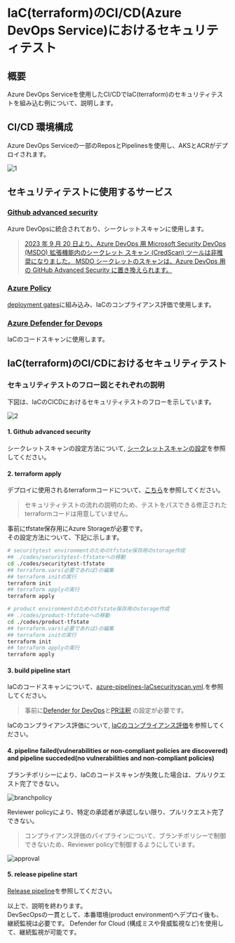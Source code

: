 # IaC(terraform)のCI/CD(Azure DevOps Service)におけるセキュリティテスト

## 概要
Azure DevOps Serviceを使用したCI/CDでIaC(terraform)のセキュリティテストを組み込む例について、説明します。

## CI/CD 環境構成
Azure DevOps Serviceの一部のReposとPipelinesを使用し、AKSとACRがデプロイされます。

![1](./images/1.png)

## セキュリティテストに使用するサービス
### [Github advanced security](https://learn.microsoft.com/en-us/azure/devops/repos/security/configure-github-advanced-security-features?view=azure-devops&tabs=yaml)
Azure DevOpsに統合されており、シークレットスキャンに使用します。
> [2023 年 9 月 20 日より、Azure DevOps 用 Microsoft Security DevOps (MSDO) 拡張機能内のシークレット スキャン (CredScan) ツールは非推奨になりました。 MSDO シークレットのスキャンは、Azure DevOps 用の GitHub Advanced Security に置き換えられます。](https://learn.microsoft.com/en-us/azure/defender-for-cloud/azure-devops-extension)

### [Azure Policy](https://learn.microsoft.com/en-us/azure/governance/policy/overview)
[deployment gates](https://learn.microsoft.com/en-us/azure/devops/pipelines/release/approvals/gates?view=azure-devops)に組み込み、IaCのコンプライアンス評価で使用します。

### [Azure Defender for Devops](https://learn.microsoft.com/en-us/azure/defender-for-cloud/defender-for-devops-introduction)

IaCのコードスキャンに使用します。

## IaC(terraform)のCI/CDにおけるセキュリティテスト
### セキュリティテストのフロー図とそれぞれの説明
下図は、IaCのCICDにおけるセキュリティテストのフローを示しています。

![2](./images/2.png)

#### 1. Github advanced security
シークレットスキャンの設定方法について,  [シークレットスキャンの設定](https://learn.microsoft.com/en-us/azure/devops/repos/security/configure-github-advanced-security-features?view=azure-devops&tabs=yaml#set-up-secret-scanning)を参照してください。

#### 2. terraform apply
デプロイに使用されるterraformコードについて、[こちら](https://github.com/windagecat/IaC-cicd-securitytest-JP-/tree/main/codes/Azure)を参照してください。<br>
>セキュリティテストの流れの説明のため、テストをパスできる修正されたterraformコードは用意していません。

事前にtfstate保存用にAzure Storageが必要です。<br>
その設定方法について、下記に示します。
```bash
# securitytest environmentのためのtfstate保存用のstorage作成
## ./codes/securitytest-tfstateへの移動
cd ./codes/securitytest-tfstate
## terraform.vars(必要であれば)の編集
## terraform initの実行
terraform init
## terraform applyの実行
terraform apply

# product environmentのためのtfstate保存用のstorage作成
## ./codes/product-tfstateへの移動
cd ./codes/product-tfstate
## terraform.vars(必要であれば)の編集
## terraform initの実行
terraform init
## terraform applyの実行
terraform apply
```

#### 3. build pipeline start
IaCのコードスキャンについて、[azure-pipelines-IaCsecurityscan.yml](./codes/azure-pipelines-IaCsecurityscan.yml).を参照してください。
>事前に[Defender for DevOps](https://learn.microsoft.com/en-us/azure/defender-for-cloud/quickstart-onboard-devops)と[PR注釈](https://learn.microsoft.com/en-us/azure/defender-for-cloud/enable-pull-request-annotations#enable-pull-request-annotations-in-azure-devops) の設定が必要です。

 IaCのコンプライアンス評価について, [IaCのコンプライアンス評価](./codes/compliance_assessment_pipeline.md)を参照してください。

#### 4. pipeline failed(vulnerabilities or non-compliant policies are discovered) and pipeline succeded(no vulnerabilities and non-compliant policies)
ブランチポリシーにより、IaCのコードスキャンが失敗した場合は、プルリクエスト完了できない。

![branchpolicy](./images/branchpolicy.png)

Reviewer policyにより、特定の承認者が承認しない限り、プルリクエスト完了できない。
> コンプライアンス評価のパイプラインについて、ブランチポリシーで制御できないため、Reviewer policyで制御するようにしています。

![approval](./images/approval.png)


#### 5. release pipeline start
[Release pipeline](./codes/release_pipeline.md)を参照してください。


以上で、説明を終わります。<br>
DevSecOpsの一貫として、本番環境(product environment)へデプロイ後も、継続監視は必要です。
Defender for Cloud (構成ミスや脅威監視など)を使用して、継続監視が可能です。